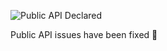 ![Public API Declared](https://img.shields.io/badge/public%20api-declared-green)

Public API issues have been fixed 🎉